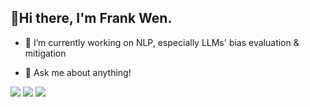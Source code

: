 ## 👋Hi there, I'm Frank Wen.

<!--
**wen112358/wen112358** is a ✨ _special_ ✨ repository because its `README.md` (this file) appears on your GitHub profile.

Here are some ideas to get you started:
-->
- 🔭 I’m currently working on NLP, especially LLMs' bias evaluation & mitigation
<!--
- 🌱 I’m currently learning ...
- 👯 I’m looking to collaborate on ...
- 🤔 I’m looking for help with ...
-->
- 💬 Ask me about anything!
<!--
- 📫 How to reach me: ...
- 😄 Pronouns: ...
- ⚡ Fun fact: ...
-->
![](http://github-profile-summary-cards.vercel.app/api/cards/profile-details?username=yuchenwen1&theme=github_dark)
![](http://github-profile-summary-cards.vercel.app/api/cards/stats?username=yuchenwen1&theme=github_dark)
![](http://github-profile-summary-cards.vercel.app/api/cards/productive-time?username=yuchenwen1&theme=github_dark&utcOffset=8)
<!--
![](http://github-profile-summary-cards.vercel.app/api/cards/repos-per-language?username=yuchenwen1&theme=github_dark)
![](http://github-profile-summary-cards.vercel.app/api/cards/most-commit-language?username=yuchenwen1&theme=github_dark)
-->
